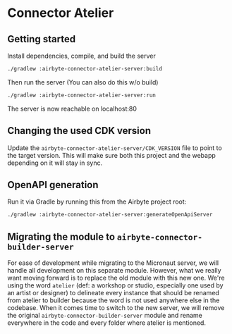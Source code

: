 # Connector Atelier


## Getting started

Install dependencies, compile, and build the server
```bash
./gradlew :airbyte-connector-atelier-server:build
```

Then run the server (You can also do this w/o build)
```bash
./gradlew :airbyte-connector-atelier-server:run
```

The server is now reachable on localhost:80

## Changing the used CDK version

Update the `airbyte-connector-atelier-server/CDK_VERSION` file to point to the target version.
This will make sure both this project and the webapp depending on it will stay in sync.

## OpenAPI generation

Run it via Gradle by running this from the Airbyte project root:
```bash
./gradlew :airbyte-connector-atelier-server:generateOpenApiServer
```

## Migrating the module to `airbyte-connector-builder-server`

For ease of development while migrating to the Micronaut server, we will handle all development on this
separate module. However, what we really want moving forward is to replace the old module with this new
one. We're using the word `atelier` (def: a workshop or studio, especially one used by an artist or designer)
to delineate every instance that should be renamed from atelier to builder because the word is not used
anywhere else in the codebase. When it comes time to switch to the new server, we will remove the original
`airbyte-connector-builder-server` module and rename everywhere in the code and every folder where atelier is
mentioned.